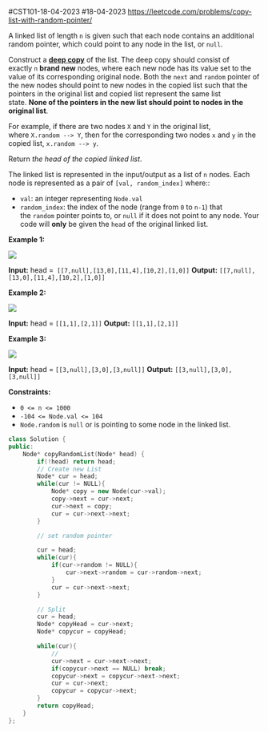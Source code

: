 #CST101-18-04-2023 
#18-04-2023 
https://leetcode.com/problems/copy-list-with-random-pointer/


A linked list of length `n` is given such that each node contains an additional random pointer, which could point to any node in the list, or `null`.

Construct a [**deep copy**](https://en.wikipedia.org/wiki/Object_copying#Deep_copy) of the list. The deep copy should consist of exactly `n` **brand new** nodes, where each new node has its value set to the value of its corresponding original node. Both the `next` and `random` pointer of the new nodes should point to new nodes in the copied list such that the pointers in the original list and copied list represent the same list state. **None of the pointers in the new list should point to nodes in the original list**.

For example, if there are two nodes `X` and `Y` in the original list, where `X.random --> Y`, then for the corresponding two nodes `x` and `y` in the copied list, `x.random --> y`.

Return _the head of the copied linked list_.

The linked list is represented in the input/output as a list of `n` nodes. Each node is represented as a pair of `[val, random_index]` where::

-   `val`: an integer representing `Node.val`
-   `random_index`: the index of the node (range from `0` to `n-1`) that the `random` pointer points to, or `null` if it does not point to any node.
Your code will **only** be given the `head` of the original linked list.

**Example 1:**

![](https://assets.leetcode.com/uploads/2019/12/18/e1.png)

**Input:** head =` [[7,null],[13,0],[11,4],[10,2],[1,0]]`
**Output:** `[[7,null],[13,0],[11,4],[10,2],[1,0]]`

**Example 2:**

![](https://assets.leetcode.com/uploads/2019/12/18/e2.png)

**Input:** head = `[[1,1],[2,1]]`
**Output:** `[[1,1],[2,1]]`

**Example 3:**

**![](https://assets.leetcode.com/uploads/2019/12/18/e3.png)**

**Input:** head = `[[3,null],[3,0],[3,null]]`
**Output:** `[[3,null],[3,0],[3,null]]`

**Constraints:**

-   `0 <= n <= 1000`
-   `-104 <= Node.val <= 104`
-   `Node.random` is `null` or is pointing to some node in the linked list.


```cpp
class Solution {
public:
    Node* copyRandomList(Node* head) {
        if(!head) return head;
        // Create new List
        Node* cur = head;
        while(cur != NULL){
            Node* copy = new Node(cur->val);
            copy->next = cur->next;
            cur->next = copy;
            cur = cur->next->next;
        }

        // set random pointer

        cur = head;
        while(cur){
            if(cur->random != NULL){
                cur->next->random = cur->random->next;
            }
            cur = cur->next->next;
        }

        // Split
        cur = head;
        Node* copyHead = cur->next;
        Node* copycur = copyHead;

        while(cur){
            //
            cur->next = cur->next->next;
            if(copycur->next == NULL) break;
            copycur->next = copycur->next->next;
            cur = cur->next;
            copycur = copycur->next;
        }
        return copyHead;
    }
};
```